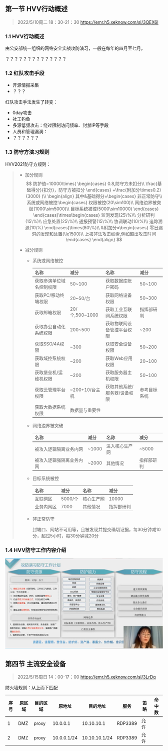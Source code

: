 ## 第一节 HVV行动概述

> 2022/5/10周二 18：30-21：30 https://emr.h5.xeknow.com/sl/3QEX6I

### 1.1 HVV行动概述

由公安部统一组织的网络安全实战攻防演习，一般在每年的四月至七月。

？？？？？？？？？？？？？？



### 1.2 红队攻击手段

- 开源情报采集
- ？？？

红队攻击手法发生了转变：

- 0day攻击
- 社工钓鱼
- 多源低频攻击：绕过限制访问频率、封禁IP等手段
- 人员和管理漏洞：
- ？？？？？？



### 1.3 防守方演习规则

HVV2021防守方规则：

> - 加分规则
>   $$
>   防护值=10000\times(
>   	\begin{cases}
>   		0.8,防守方未扣分\\
>   		\frac{基础得分}{扣分}，防守方被扣分
>   	\end{cases}
>   	+\frac{附加分\times0.2}{3000}
>   )\\
>   \begin{align}
>   	其中&基础得分=\begin{cases}
>   		非正常防守\\
>   		系统或网络被控:\begin{cases}
>   			权限被控(20\sim100)\\
>   			网络边界被突破(1000\sim5000)\\
>   			目标系统被控(5000\sim10000)
>   		\end{cases}
>   	\end{cases}\times\begin{cases}
>   		监测发现(25\%)\\
>   		分析研判(15\%)\\
>   		应急处置(25\%)\\
>   		通报预警(15\%)\\
>   		协调联动(10\%)\\
>   		追踪溯源(10\%)
>   	\end{cases}\times(80\%)\\
>   	&附加分=\begin{cases}
>   		零日漏洞的发现和处置(\le1500)\\
>   		上报非法攻击线索,例如超出攻击时间
>   	\end{cases}
>   \end{align}
>   $$
>   
>
> - 减分规则
>
>   - 系统或网络被控
>
>     | 名称                     | 减分           | 名称                         | 减分         |
>     | ------------------------ | -------------- | ---------------------------- | ------------ |
>     | 获取参演单位域名控制权限 | 50~100         | 获取数据库账户密码           | 50~100       |
>     | 获取PC/移动终端权限      | 20~50/台       | 获取网络设备权限             | 50~300       |
>     | 获取邮箱权限             | 20/个,500~1000 | 获取工业互联网系统权限       | 指挥部研判   |
>     | 获取办公自动化系统权限   | 200~500        | 获取物联网设备管控平台权限   | ~200         |
>     | 获取SSO/4A权限           | ~300           | 获取安全设备权限             | 50~200       |
>     | 获取域控系统权限         | ~200           | 获取Web应用权限              | 20~100       |
>     | 获取堡垒机/运维机权限    | ~200           | 获取服务器主机权限           | 50~100       |
>     | 获取云管理平台权限       | ~200+10/台主机 | 获取其他系统/服务器/设备权限 | 参考目标系统 |
>     | 获取大数据系统权限       | 数据量与重要性 |                              |              |
>
>   - 网络边界被突破
>
>     | 名称                     | 减分  | 名称           | 减分       |
>     | ------------------------ | ----- | -------------- | ---------- |
>     | 被攻入逻辑隔离业务内网   | ~1000 | 进入核心生产网 | ~5000      |
>     | 被攻入逻辑强隔离业务内网 | ~2000 | 其他情况       | 指挥部研判 |
>
>   - 目标系统被控
>
>     | 名称       | 减分    | 名称       | 减分       |
>     | ---------- | ------- | ---------- | ---------- |
>     | 互联网区   | 5000/个 | 核心生产网 | 10000      |
>     | 业务内网区 | 7000    | 其他情况   | 指挥部研判 |
>
>   - 非正常防守
>
>     封端口、网站不可用等，且被发现并提交确切证据，每30分钟减10分，超过5小时，每30分钟减20分

### 1.4 HVV防守工作内容介绍

![image-20220515153908382](HVV行动.assets/image-20220515153908382.png)









## 第四节 主流安全设备

> 2022/5/15周日 14：00-17：00 https://emr.h5.xeknow.com/sl/3LrDq

防火墙规则：从上而下匹配

| 序号 | 原区域 | 目的区域 | 原地址      | 目的地址      | 服务    | 策略 | 命中数 |
| ---- | ------ | -------- | ----------- | ------------- | ------- | ---- | ------ |
| 1    | DMZ    | proxy    | 10.0.0.1    | 10.10.10.1    | RDP3389 | 允许 |        |
| 2    | DMZ    | proxy    | 10.0.0.1/24 | 10.10.10.1/24 | RDP3389 | 允许 |        |